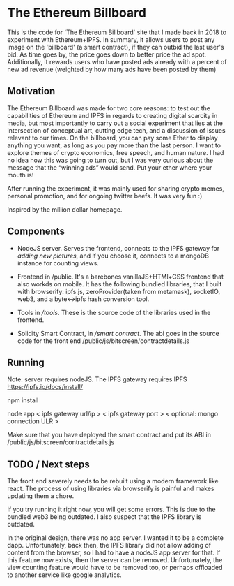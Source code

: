 # The Ethereum Billboard

This is the code for 'The Ethereum Billboard' site that I made back in 2018 to experiment with Ethereum+IPFS. In summary, it allows users to post any image on the 'billboard' (a smart contract), if they can outbid the last user's bid. As time goes by, the price goes down to better price the ad spot. Additionally, it rewards users who have posted ads already with a percent of new ad revenue (weighted by how many ads have been posted by them)

## Motivation

The Ethereum Billboard was made for two core reasons: to test out the capabilities of Ethereum and IPFS in regards to creating digital scarcity in media, but most importantly to carry out a social experiment that lies at the intersection of conceptual art, cutting edge tech, and a discussion of issues relevant to our times. On the billboard, you can pay some Ether to display anything you want, as long as you pay more than the last person. I want to explore themes of crypto economics, free speech, and human nature. I had no idea how this was going to turn out, but I was very curious about the message that the “winning ads” would send. Put your ether where your mouth is!

After running the experiment, it was mainly used for sharing crypto memes, personal promotion, and for ongoing twitter beefs. It was very fun :)

Inspired by the million dollar homepage.

## Components

- NodeJS server. Serves the frontend, connects to the IPFS gateway for *adding new pictures*, and if you choose it, connects to a mongoDB instance for counting views.

- Frontend in /public. It's a barebones vanillaJS+HTMl+CSS frontend that also workds on mobile. It has the following bundled libraries, that I built with browserify: ipfs.js, zeroProvider(taken from metamask), socketIO, web3, and a byte<->ipfs hash conversion tool.

- Tools in */tools*. These is the source code of the libraries used in the frontend. 

- Solidity Smart Contract, in */smart contract*. The abi goes in the source code for the front end /public/js/bitscreen/contractdetails.js

## Running

Note: server requires nodeJS.
The IPFS gateway requires IPFS https://ipfs.io/docs/install/

npm install

node app < ipfs gateway url/ip > < ipfs gateway port > < optional: mongo connection ULR >

Make sure that you have deployed the smart contract and put its ABI in /public/js/bitscreen/contractdetails.js

## TODO / Next steps

The front end severely needs to be rebuilt using a modern framework like react. The process of using libraries via browserify is painful and makes updating them a chore.

If you try running it right now, you will get some errors. This is due to the bundled web3 being outdated. I also suspect that the IPFS library is outdated.

In the original design, there was no app server. I wanted it to be a complete dapp. Unfortunately, back then, the IPFS library did not allow adding of content from the browser, so I had to have a nodeJS app server for that. If this feature now exists, then the server can be removed. Unfortunately, the view counting feature would have to be removed too, or perhaps offloaded to another service like google analytics.


